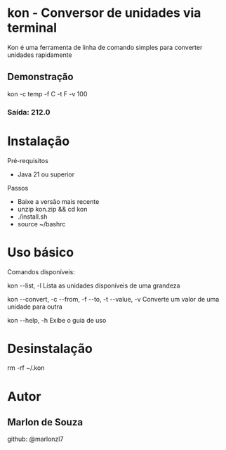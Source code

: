 # kon - Conversor de unidades via terminal

Kon é uma ferramenta de linha de comando simples para converter unidades rapidamente

## Demonstração

kon -c temp -f C -t F -v 100

### Saída: 212.0

# Instalação

Pré-requisitos
 - Java 21 ou superior

Passos
 - Baixe a versão mais recente
 - unzip kon.zip && cd kon
 - ./install.sh
 - source ~/bashrc

# Uso básico

Comandos disponíveis:

kon --list, -l <grandeza>
Lista as unidades disponíveis de uma grandeza

kon --convert, -c <grandeza> --from, -f <unidade-origem> --to, -t <unidade-destino> --value, -v <valor>
Converte um valor de uma unidade para outra

kon --help, -h
Exibe o guia de uso

# Desinstalação

rm -rf ~/.kon

# Autor

## Marlon de Souza

github: @marlonzl7

